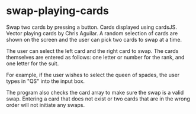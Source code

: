 # swap-playing-cards
Swap two cards by pressing a button. Cards displayed using cardsJS. Vector playing cards by Chris Aguilar.
A random selection of cards are shown on the screen and the user can pick two cards to swap at a time.

The user can select the left card and the right card to swap. 
The cards themselves are entered as follows: one letter or number for the rank, and one letter for the suit.

For example, if the user wishes to select the queen of spades, the user types in "QS" into the input box.

The program also checks the card array to make sure the swap is a valid swap. 
Entering a card that does not exist or two cards that are in the wrong order will not initiate any swaps.
